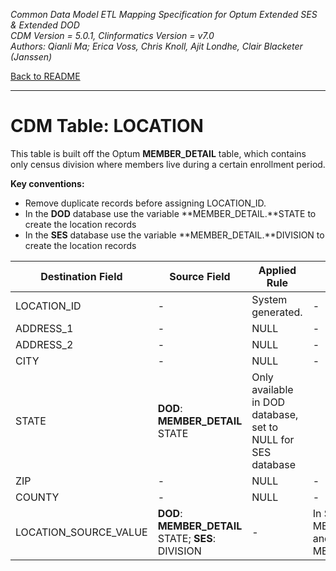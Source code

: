 *Common Data Model ETL Mapping Specification for Optum Extended SES & Extended DOD* 
<br>*CDM Version = 5.0.1, Clinformatics Version = v7.0*
<br>*Authors: Qianli Ma; Erica Voss, Chris Knoll, Ajit Londhe, Clair Blacketer (Janssen)*

[Back to README](README.md)

---

# CDM Table: LOCATION

This table is built off the Optum **MEMBER_DETAIL** table, which contains only census division where members live during a certain
enrollment period.

**Key conventions:**

-   Remove duplicate records before assigning LOCATION_ID.
-   In the **DOD** database use the variable **MEMBER_DETAIL.**STATE to
    create the location records
-   In the **SES** database use the variable **MEMBER_DETAIL.**DIVISION
    to create the location records


|**Destination Field**|**Source Field**|**Applied Rule**|**Comment**|
|---------------------|----------------|----------------|-----------|
|LOCATION_ID|-|System generated.|-|
|ADDRESS_1|-|NULL|-|
|ADDRESS_2|-|NULL|-|	
|CITY|-|NULL|-|
|STATE|**DOD**: **MEMBER_DETAIL** STATE|Only available in DOD database, set to NULL for SES database|
|ZIP|-|NULL|-|
|COUNTY|-|NULL|-|
|LOCATION_SOURCE_VALUE|**DOD**: **MEMBER_DETAIL** STATE; **SES**: DIVISION|-|In SES database use MEMBER_DETAIL.DIVISION and in DOD database use MEMBER_DETAIL.STATE|

